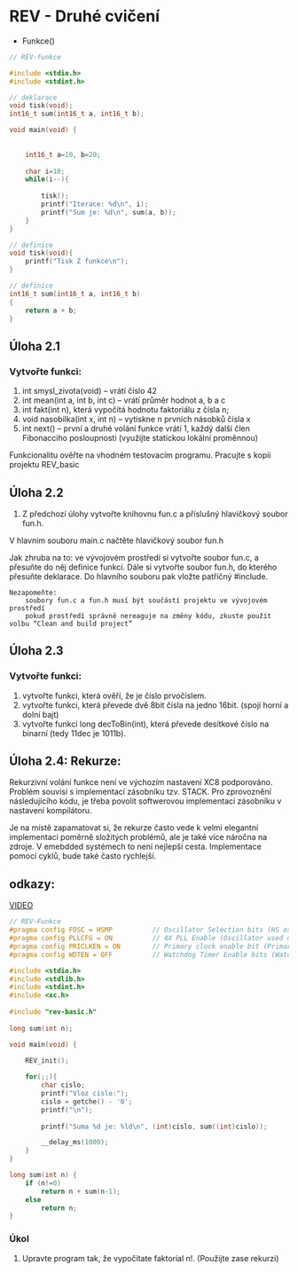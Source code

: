 # REV - Druhé cvičení
- Funkce()
```c
// REV-funkce

#include <stdio.h>
#include <stdint.h>

// deklarace
void tisk(void);
int16_t sum(int16_t a, int16_t b);

void main(void) {
    
    
    int16_t a=10, b=20;
    
    char i=10;
    while(i--){
    	
        tisk();
		printf("Iterace: %d\n", i);
        printf("Sum je: %d\n", sum(a, b)); 
    }
}

// definice
void tisk(void){
    printf("Tisk Z funkce\n");
}

// definice
int16_t sum(int16_t a, int16_t b)
{
    return a + b;
}
```

## Úloha 2.1

### Vytvořte funkci: 
  1) int smysl_zivota(void) – vrátí číslo 42
  2) int mean(int a, int b, int c) – vrátí průměr hodnot a, b a c
  3) int fakt(int n), která vypočítá hodnotu faktoriálu z čísla n;
  4) void nasobilka(int x, int n) – vytiskne n prvních násobků čísla x
  5) int next() – první a druhé volání funkce vrátí 1, každý další člen Fibonacciho posloupnosti (využijte statickou lokální proměnnou)

Funkcionalitu ověřte na vhodném testovacím programu. Pracujte s kopii projektu REV_basic

## Úloha 2.2

1) Z předchozí úlohy vytvořte knihovnu fun.c a příslušný hlavičkový soubor fun.h.

  V hlavním souboru main.c načtěte hlavičkový soubor fun.h

Jak zhruba na to: ve vývojovém prostředí si vytvořte soubor fun.c, a přesuňte do něj definice funkcí. Dále si vytvořte soubor            fun.h, do kterého přesuňte deklarace. Do hlavního souboru pak vložte patřičný #include.
```
Nezapomeňte:
    soubory fun.c a fun.h musí být součástí projektu ve vývojovém prostředí
    pokud prostředí správně nereaguje na změny kódu, zkuste použít volbu “Clean and build project”
```

## Úloha 2.3

### Vytvořte funkci: 
  1) vytvořte funkci, která ověří, že je číslo prvočíslem.
  2) vytvořte funkci, která převede dvě 8bit čísla na jedno 16bit. (spojí horní a dolní bajt)
  3) vytvořte funkci long decToBin(int), která převede desítkové číslo na binarní (tedy 11dec je 1011b).


## Úloha 2.4: Rekurze:
Rekurzivní volání funkce není ve výchozím nastavení XC8 podporováno. Problém souvisí s implementací zásobníku tzv. STACK. Pro zprovoznění následujícího kódu, je třeba povolit softwerovou implementaci zásobníku v nastavení kompilátoru. 

Je na místě zapamatovat si, že rekurze často vede k velmi elegantní implementaci poměrně složitých problémů, ale je také více náročna na zdroje. V emebdded systémech to není nejlepší cesta. Implementace pomocí cyklů, bude také často rychlejší.

## odkazy:
[VIDEO](https://www.youtube.com/watch?v=gs6YYRIwYAs)

```c
// REV-Funkce
#pragma config FOSC = HSMP          // Oscillator Selection bits (HS oscillator (medium power 4-16 MHz))
#pragma config PLLCFG = ON          // 4X PLL Enable (Oscillator used directly)
#pragma config PRICLKEN = ON        // Primary clock enable bit (Primary clock is always enabled)
#pragma config WDTEN = OFF          // Watchdog Timer Enable bits (Watch dog timer is always disabled. SWDTEN has no effect.)

#include <stdio.h>
#include <stdlib.h>
#include <stdint.h>
#include <xc.h>
 
#include "rev-basic.h"
 
long sum(int n);

void main(void) {

    REV_init();
 
    for(;;){
        char cislo;
        printf("Vloz cislo:");
        cislo = getche() - '0';
        printf("\n");
        
        printf("Suma %d je: %ld\n", (int)cislo, sum((int)cislo));

        __delay_ms(1000);
    }
}

long sum(int n) {
    if (n!=0)
        return n + sum(n-1);
    else
        return n;
}
```
### Úkol
  1) Upravte program tak, že vypočítate faktorial n!. (Použijte zase rekurzi)
